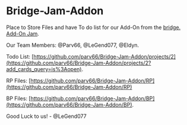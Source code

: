 # Bridge-Jam-Addon

Place to Store Files and have To do list for our Add-On from the [bridge. Add-On Jam](https://github.com/bridge-core/bridge-jam). 

Our Team Members: @Parv66, @LeGend077, @Eldyn.

Todo List: [https://github.com/parv66/Bridge-Jam-Addon/projects/2](https://github.com/parv66/Bridge-Jam-Addon/projects/2?add_cards_query=is%3Aopen).

RP Files: [https://github.com/parv66/Bridge-Jam-Addon/RP](https://github.com/parv66/Bridge-Jam-Addon/RP)

BP Files: [https://github.com/parv66/Bridge-Jam-Addon/BP](https://github.com/parv66/Bridge-Jam-Addon/BP).

Good Luck to us! 
                    - @LeGend077
